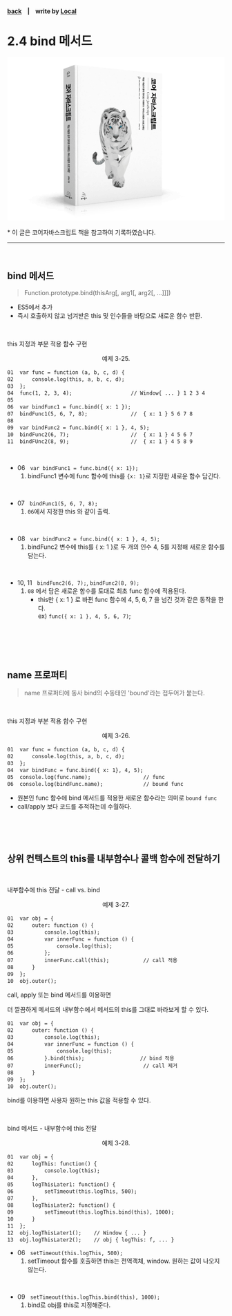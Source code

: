 <p>

#### [back](../../../README.md) &nbsp;&nbsp; | &nbsp;&nbsp; write by [Local](https://github.com/blocallee)

</p>

# 2.4 bind 메서드

<p align="center">
    <img src="../../../image/main.png">
<p> * 이 글은 코어자바스크립트 책을 참고하여 기록하였습니다. </p>
</p>

---

<br>

## bind 메서드

> Function.prototype.bind(thisArg[, arg1[, arg2[, ...]]])

- ES5에서 추가
- 즉시 호출하지 않고 넘겨받은 this 및 인수들을 바탕으로 새로운 함수 반환.

<br>
<p>

this 지정과 부분 적용 함수 구현</p>

<p align="center">예제 3-25.</p>

```
01  var func = function (a, b, c, d) {
02      console.log(this, a, b, c, d);
03  };
04  func(1, 2, 3, 4);                   // Window{ ... } 1 2 3 4
05
06  var bindFunc1 = func.bind({ x: 1 });
07  bindFunc1(5, 6, 7, 8);              //  { x: 1 } 5 6 7 8
08
09  var bindFunc2 = func.bind({ x: 1 }, 4, 5);
10  bindFunc2(6, 7);                    //  { x: 1 } 4 5 6 7
11  bindFUnc2(8, 9);                    //  { x: 1 } 4 5 8 9
```

<br>

- 06 &nbsp; `var bindFunc1 = func.bind({ x: 1});`
  1. bindFunc1 변수에 func 함수에 this를 `{x: 1}`로 지정한 새로운 함수 담긴다.

<br>

- 07 &nbsp; `bindFunc1(5, 6, 7, 8);`
  1. `06`에서 지정한 this 와 같이 출력.

<br>

- 08 &nbsp; `var bindFunc2 = func.bind({ x: 1 }, 4, 5);`
  1. bindFunc2 변수에 this를 { x: 1 }로 두 개의 인수 4, 5를 지정해 새로운 함수를 담는다.

<br>

- 10, 11 &nbsp; `bindFunc2(6, 7);`, `bindFunc2(8, 9);`
  1. `08` 에서 담은 새로운 함수를 토대로 최초 func 함수에 적용된다.
     - this만 { x: 1 } 로 바뀐 func 함수에 4, 5, 6, 7 을 넘긴 것과 같은 동작을 한다. <br> ex) `func({ x: 1 }, 4, 5, 6, 7)`;

<br>

<br>
<br>
<br>

## name 프로퍼티

> name 프로퍼티에 동사 bind의 수동태인 'bound'라는 접두어가 붙는다.

<br>
<p>

this 지정과 부분 적용 함수 구현</p>

<p align="center">예제 3-26.</p>

```
01  var func = function (a, b, c, d) {
02      console.log(this, a, b, c, d);
03  };
04  var bindFunc = func.bind({ x: 1}, 4, 5);
05  console.log(func.name);                 // func
06  console.log(bindFunc.name);             // bound func
```

- 원본인 func 함수에 bind 메서드를 적용한 새로운 함수라는 의미로 `bound func`
- call/apply 보다 코드를 추적하는데 수월하다.

<br>
<br>
<br>

## 상위 컨텍스트의 this를 내부함수나 콜백 함수에 전달하기

<br>
<p>

내부함수에 this 전달 - call vs. bind</p>

<p align="center">예제 3-27.</p>

```
01  var obj = {
02      outer: function () {
03          console.log(this);
04          var innerFunc = function () {
05              console.log(this);
06          };
07          innerFunc.call(this);           // call 적용
08      }
09  };
10  obj.outer();
```

<p>call, apply 또는 bind 메서드를 이용하면</p>
<p>더 깔끔하게 메서드의 내부함수에서 메서드의 this를 그대로 바라보게 할 수 있다.</p>

```
01  var obj = {
02      outer: function () {
03          console.log(this);
04          var innerFunc = function () {
05              console.log(this);
06          }.bind(this);                  // bind 적용
07          innerFunc();                    // call 제거
08      }
09  };
10  obj.outer();
```

<p>bind를 이용하면 사용자 원하는 this 값을 적용할 수 있다.</p>

<br>
<p>

bind 메서드 - 내부함수에 this 전달</p>

<p align="center">예제 3-28.</p>

```
01  var obj = {
02      logThis: function() {
03          console.log(this);
04      },
05      logThisLater1: function() {
06          setTimeout(this.logThis, 500);
07      },
08      logThisLater2: function() {
09          setTimeout(this.logThis.bind(this), 1000);
10      }
11  };
12  obj.logThisLater1();    // Window { ... }
13  obj.logThisLater2();    // obj { logThis: f, ... }
```

- 06 &nbsp; `setTimeout(this.logThis, 500);`
  1. setTimeout 함수를 호출하면 this는 전역객체, window. 원하는 값이 나오지 않는다.

<br>

- 09 &nbsp; `setTimeout(this.logThis.bind(this), 1000);`
  1. bind로 obj를 this로 지정해준다.

<br>
